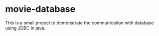 # movie-database
This is a small project to demonstrate the communication with database using JDBC in java.
